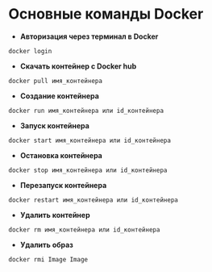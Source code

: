 # Основные команды Docker

* **Авторизация через терминал в Docker**
```
docker login
```

* **Скачать контейнер с Docker hub**
```
docker pull имя_контейнера
```

* **Создание контейнера**
```
docker run имя_контейнера или id_контейнера
```
* **Запуск контейнера**
```
docker start имя_контейнера или id_контейнера
```
* **Остановка контейнера**
```
docker stop имя_контейнера или id_контейнера
```
* **Перезапуск контейнера**
```
docker restart имя_контейнера или id_контейнера
```
* **Удалить контейнер**
```
docker rm имя_контейнера или id_контейнера
```
* **Удалить образ**
```
docker rmi Image Image
```
